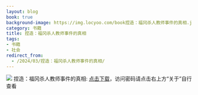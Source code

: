 ```yaml
---
layout: blog
book: true
background-image: https://img.locyoo.com/book捏造：福冈杀人教师事件的真相.jpg
category: 书籍
title: 捏造：福冈杀人教师事件的真相
tags:
- 书籍
- 社会
redirect_from:
  - /2024/03/捏造：福冈杀人教师事件的真相/
---
```

![](https://img.locyoo.com/book捏造：福冈杀人教师事件的真相.jpg)
捏造：福冈杀人教师事件的真相: <a name = "ref1" href="https://url18.ctfile.com/f/50983618-1363199129-384ced?p=3619">点击下载</a>，访问密码请点击右上方“关于”自行查看
